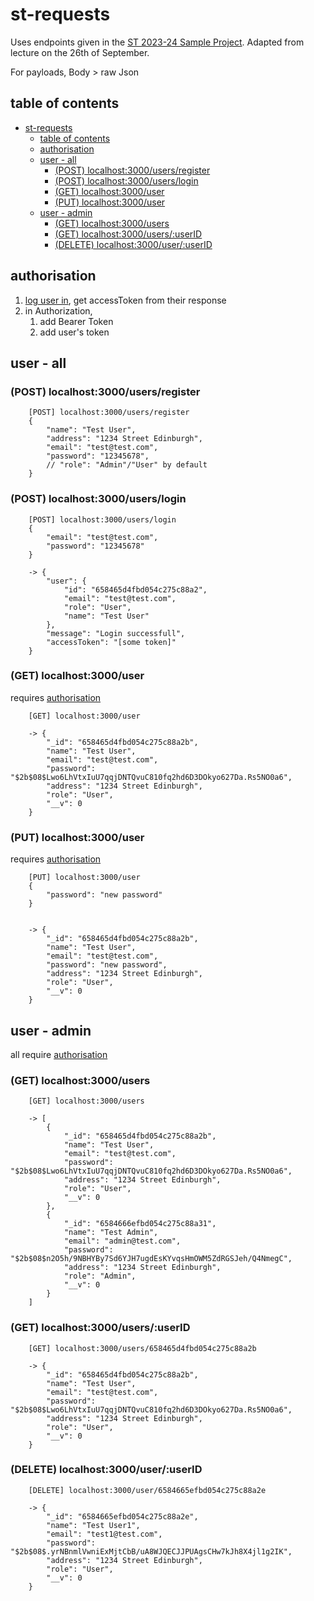 # st-requests
Uses endpoints given in the [ST 2023-24 Sample Project](https://git.ecdf.ed.ac.uk/s2119967/stsample-2023-2024). Adapted from lecture on the 26th of September.

For payloads, Body > raw Json 

## table of contents
- [st-requests](#st-requests)
  - [table of contents](#table-of-contents)
  - [authorisation](#authorisation)
  - [user - all](#user---all)
    - [(POST) localhost:3000/users/register](#post-localhost3000usersregister)
    - [(POST) localhost:3000/users/login](#post-localhost3000userslogin)
    - [(GET) localhost:3000/user](#get-localhost3000user)
    - [(PUT) localhost:3000/user](#put-localhost3000user)
  - [user - admin](#user---admin)
    - [(GET) localhost:3000/users](#get-localhost3000users)
    - [(GET) localhost:3000/users/:userID](#get-localhost3000usersuserid)
    - [(DELETE) localhost:3000/user/:userID](#delete-localhost3000useruserid)

## authorisation
1. [log user in](#post-localhost3000userslogin), get accessToken from their response
2. in Authorization, 
   1. add Bearer Token 
   2. add user's token

## user - all
### (POST) localhost:3000/users/register

```
    [POST] localhost:3000/users/register
    {
        "name": "Test User",
        "address": "1234 Street Edinburgh",
        "email": "test@test.com",
        "password": "12345678",
        // "role": "Admin"/"User" by default
    }
```

### (POST) localhost:3000/users/login

```
    [POST] localhost:3000/users/login
    {
        "email": "test@test.com",
        "password": "12345678"
    }

    -> {
        "user": {
            "id": "658465d4fbd054c275c88a2",
            "email": "test@test.com",
            "role": "User",
            "name": "Test User"
        },
        "message": "Login successfull",
        "accessToken": "[some token]"
    }
```

### (GET) localhost:3000/user
requires [authorisation](#authorisation)

```
    [GET] localhost:3000/user

    -> {
        "_id": "658465d4fbd054c275c88a2b",
        "name": "Test User",
        "email": "test@test.com",
        "password": "$2b$08$Lwo6LhVtxIuU7qqjDNTQvuC810fq2hd6D3DOkyo627Da.Rs5NO0a6",
        "address": "1234 Street Edinburgh",
        "role": "User",
        "__v": 0
    }
```

### (PUT) localhost:3000/user
requires [authorisation](#authorisation)

```
    [PUT] localhost:3000/user
    {
        "password": "new password"
    }


    -> {
        "_id": "658465d4fbd054c275c88a2b",
        "name": "Test User",
        "email": "test@test.com",
        "password": "new password",
        "address": "1234 Street Edinburgh",
        "role": "User",
        "__v": 0
    }
```

## user - admin
all require [authorisation](#authorisation)
### (GET) localhost:3000/users 
```
    [GET] localhost:3000/users 

    -> [ 
        {
            "_id": "658465d4fbd054c275c88a2b",
            "name": "Test User",
            "email": "test@test.com",
            "password": "$2b$08$Lwo6LhVtxIuU7qqjDNTQvuC810fq2hd6D3DOkyo627Da.Rs5NO0a6",
            "address": "1234 Street Edinburgh",
            "role": "User",
            "__v": 0
        },
        {
            "_id": "6584666efbd054c275c88a31",
            "name": "Test Admin",
            "email": "admin@test.com",
            "password": "$2b$08$n2O5h/9NBHYBy7Sd6YJH7ugdEsKYvqsHmOWM5ZdRGSJeh/Q4NmegC",
            "address": "1234 Street Edinburgh",
            "role": "Admin",
            "__v": 0
        }
    ]
```


### (GET) localhost:3000/users/:userID

```
    [GET] localhost:3000/users/658465d4fbd054c275c88a2b

    -> {
        "_id": "658465d4fbd054c275c88a2b",
        "name": "Test User",
        "email": "test@test.com",
        "password": "$2b$08$Lwo6LhVtxIuU7qqjDNTQvuC810fq2hd6D3DOkyo627Da.Rs5NO0a6",
        "address": "1234 Street Edinburgh",
        "role": "User",
        "__v": 0
    }
```

### (DELETE) localhost:3000/user/:userID

```
    [DELETE] localhost:3000/user/6584665efbd054c275c88a2e
    
    -> {
        "_id": "6584665efbd054c275c88a2e",
        "name": "Test User1",
        "email": "test1@test.com",
        "password": "$2b$08$.yrNBnmlVwniExMjtCbB/uA8WJQECJJPUAgsCHw7kJh8X4jl1g2IK",
        "address": "1234 Street Edinburgh",
        "role": "User",
        "__v": 0
    }
```
